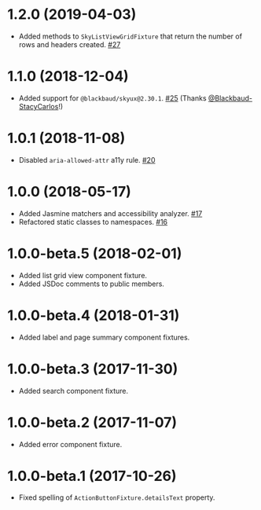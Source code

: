# 1.2.0 (2019-04-03)

- Added methods to `SkyListViewGridFixture` that return the number of rows and headers created. [#27](https://github.com/blackbaud/skyux-lib-testing/pull/27)

# 1.1.0 (2018-12-04)

- Added support for `@blackbaud/skyux@2.30.1`. [#25](https://github.com/blackbaud/skyux-lib-testing/pull/25) (Thanks [@Blackbaud-StacyCarlos](https://github.com/Blackbaud-StacyCarlos)!)

# 1.0.1 (2018-11-08)

- Disabled `aria-allowed-attr` a11y rule. [#20](https://github.com/blackbaud/skyux-lib-testing/pull/20)

# 1.0.0 (2018-05-17)

- Added Jasmine matchers and accessibility analyzer. [#17](https://github.com/blackbaud/skyux-lib-testing/pull/17)
- Refactored static classes to namespaces. [#16](https://github.com/blackbaud/skyux-lib-testing/pull/16)

# 1.0.0-beta.5 (2018-02-01)

- Added list grid view component fixture.
- Added JSDoc comments to public members.

# 1.0.0-beta.4 (2018-01-31)

- Added label and page summary component fixtures.

# 1.0.0-beta.3 (2017-11-30)

- Added search component fixture.

# 1.0.0-beta.2 (2017-11-07)

- Added error component fixture.

# 1.0.0-beta.1 (2017-10-26)

- Fixed spelling of `ActionButtonFixture.detailsText` property.
